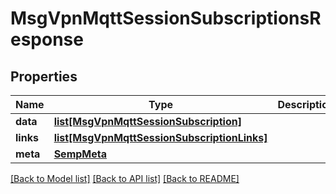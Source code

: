 # MsgVpnMqttSessionSubscriptionsResponse

## Properties
Name | Type | Description | Notes
------------ | ------------- | ------------- | -------------
**data** | [**list[MsgVpnMqttSessionSubscription]**](MsgVpnMqttSessionSubscription.md) |  | [optional] 
**links** | [**list[MsgVpnMqttSessionSubscriptionLinks]**](MsgVpnMqttSessionSubscriptionLinks.md) |  | [optional] 
**meta** | [**SempMeta**](SempMeta.md) |  | 

[[Back to Model list]](../README.md#documentation-for-models) [[Back to API list]](../README.md#documentation-for-api-endpoints) [[Back to README]](../README.md)


